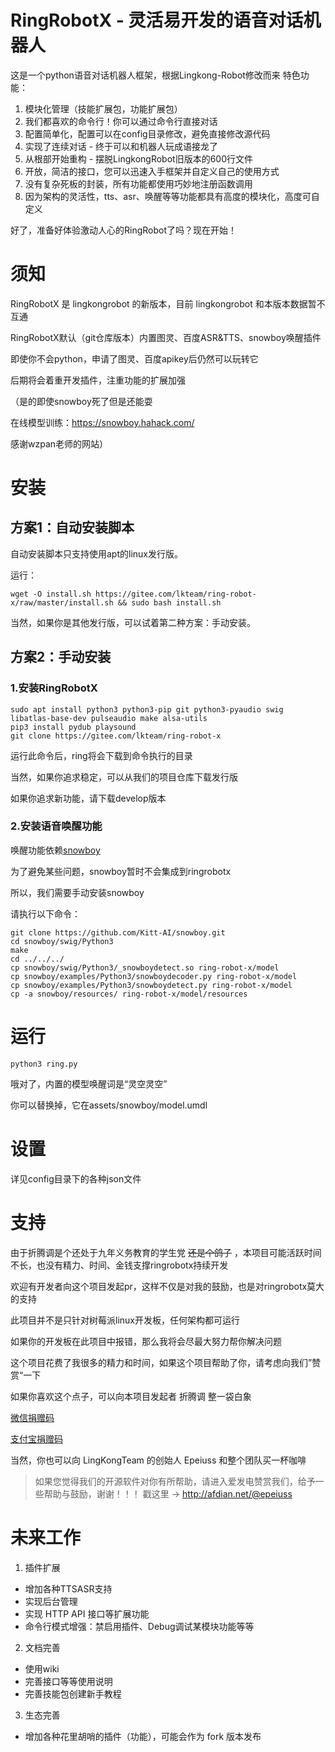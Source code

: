 # RingRobotX - 灵活易开发的语音对话机器人

这是一个python语音对话机器人框架，根据Lingkong-Robot修改而来
特色功能：

1. 模块化管理（技能扩展包，功能扩展包）
2. 我们都喜欢的命令行！你可以通过命令行直接对话
3. 配置简单化，配置可以在config目录修改，避免直接修改源代码
4. 实现了连续对话 - 终于可以和机器人玩成语接龙了
5. 从根部开始重构 - 摆脱LingkongRobot旧版本的600行文件
6. 开放，简洁的接口，您可以迅速入手框架并自定义自己的使用方式
7. 没有复杂死板的封装，所有功能都使用巧妙地注册函数调用
8. 因为架构的灵活性，tts、asr、唤醒等等功能都具有高度的模块化，高度可自定义

好了，准备好体验激动人心的RingRobot了吗？现在开始！

# 须知

RingRobotX 是 lingkongrobot 的新版本，目前 lingkongrobot 和本版本数据暂不互通

RingRobotX默认（git仓库版本）内置图灵、百度ASR&TTS、snowboy唤醒插件

即使你不会python，申请了图灵、百度apikey后仍然可以玩转它

后期将会着重开发插件，注重功能的扩展加强

（是的即使snowboy死了但是还能耍

在线模型训练：https://snowboy.hahack.com/

感谢wzpan老师的网站）

# 安装

## 方案1：自动安装脚本

自动安装脚本只支持使用apt的linux发行版。

运行：
```shell
wget -O install.sh https://gitee.com/lkteam/ring-robot-x/raw/master/install.sh && sudo bash install.sh
```

当然，如果你是其他发行版，可以试着第二种方案：手动安装。

## 方案2：手动安装

### 1.安装RingRobotX

```shell
sudo apt install python3 python3-pip git python3-pyaudio swig libatlas-base-dev pulseaudio make alsa-utils
pip3 install pydub playsound
git clone https://gitee.com/lkteam/ring-robot-x
```

运行此命令后，ring将会下载到命令执行的目录

当然，如果你追求稳定，可以从我们的项目仓库下载发行版

如果你追求新功能，请下载develop版本

### 2.安装语音唤醒功能

唤醒功能依赖[snowboy](https://github.com/Kitt-AI/snowboy.git)

为了避免某些问题，snowboy暂时不会集成到ringrobotx

所以，我们需要手动安装snowboy

请执行以下命令：

```shell
git clone https://github.com/Kitt-AI/snowboy.git
cd snowboy/swig/Python3
make
cd ../../../
cp snowboy/swig/Python3/_snowboydetect.so ring-robot-x/model
cp snowboy/examples/Python3/snowboydecoder.py ring-robot-x/model
cp snowboy/examples/Python3/snowboydetect.py ring-robot-x/model
cp -a snowboy/resources/ ring-robot-x/model/resources
```

# 运行

```shell
python3 ring.py
```

哦对了，内置的模型唤醒词是“灵空灵空”

你可以替换掉，它在assets/snowboy/model.umdl

# 设置

详见config目录下的各种json文件

# 支持

由于折腾调是个还处于九年义务教育的学生党 ~~还是个鸽子~~ ，本项目可能活跃时间不长，也没有精力、时间、金钱支撑ringrobotx持续开发

欢迎有开发者向这个项目发起pr，这样不仅是对我的鼓励，也是对ringrobotx莫大的支持

此项目并不是只针对树莓派linux开发板，任何架构都可运行

如果你的开发板在此项目中报错，那么我将会尽最大努力帮你解决问题

这个项目花费了我很多的精力和时间，如果这个项目帮助了你，请考虑向我们”赞赏“一下

如果你喜欢这个点子，可以向本项目发起者 折腾调 整一袋白象

[微信捐赠码](https://www.shushi.tech/assets/avatars/wx.png "微信捐赠码")

[支付宝捐赠码](https://www.shushi.tech/assets/avatars/zfb.jpg "支付宝捐赠码")

当然，你也可以向 LingKongTeam 的创始人 Epeiuss 和整个团队买一杯咖啡

> 如果您觉得我们的开源软件对你有所帮助，请进入爱发电赞赏我们，给予一些帮助与鼓励，谢谢！！！
戳这里 -> http://afdian.net/@epeiuss

# 未来工作

1. 插件扩展
* 增加各种TTSASR支持
* 实现后台管理
* 实现 HTTP API 接口等扩展功能
* 命令行模式增强：禁启用插件、Debug调试某模块功能等等
2. 文档完善
* 使用wiki
* 完善接口等等使用说明
* 完善技能包创建新手教程
3. 生态完善
* 增加各种花里胡哨的插件（功能），可能会作为 fork 版本发布